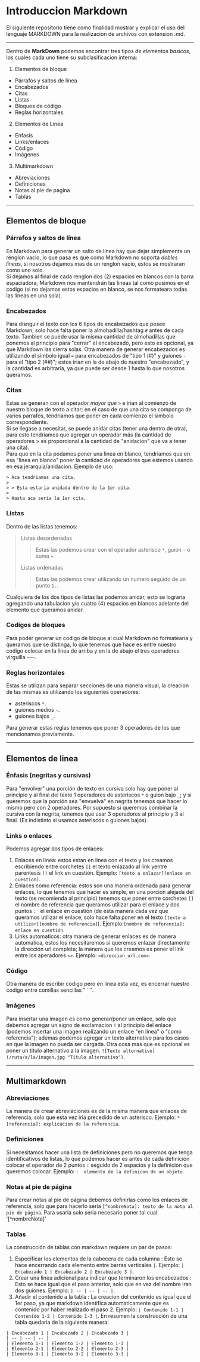 # Introduccion Markdown
El siguiente repositorio tiene como finalidad mostrar y explicar el uso del lenguaje MARKDOWN para la realizacion de archivos con extension .md.

___

Dentro de __MarkDown__ podemos encontrar tres tipos de *elementos basicos*, los cuales cada uno tiene su subclasificacion interna:
1. Elementos de bloque
  - Párrafos y saltos de linea
  - Encabezados
  - Citas
  - Listas
  - Bloques de código
  - Reglas horizontales
2. Elementos de Linea
  - Enfasis
  - Links/enlaces
  - Código
  - Imágenes
3. Multimarkdown
  - Abreviaciones 
  - Definiciones
  - Notas al pie de pagina
  - Tablas

___

## Elementos de bloque
### Párrafos y saltos de línea
En Markdown para generar un salto de línea hay que dejar simplemente un renglon vacio, lo que pasa es que como Markdown no soporta *dobles lineas*, si nosotros dejamos mas de un renglon vacio, estos se mostraran como uno solo.  
Si dejamos al final de cada renglon dos (2) espacios en blancos con la barra espaciadora, Markdown nos mantendran las lineas tal como pusimos en el codigo (si no dejamos estos espacios en blanco, se nos formateara todas las lineas en una sola).  

### Encabezados
Para disnguir el texto con los 6 tipos de encabezados que posee Markdown, solo hace falta poner la almohadilla/hashtag `#` antes de cada texto. Tambien se puede usar la misma cantidad de almohadillas que ponemos al principio para "cerrar" el encabezado, pero esto es opcional, ya que Markdown las cierra solas.  Otra manera de generar encabezados es utilizando el simbolo igual `=` para encabezados de "tipo 1 (#)" y guiones `-` para el "tipo 2 (##)"; estos irian en la de abajo de nuestro "encabezado", y la cantidad es arbitraria, ya que puede ser desde 1 hasta lo que nosotros queramos.  

### Citas
Estas se generan con el operador _mayor que_ `>` e irian al comienzo de nuestro bloque de texto a citar; en el caso de que una cita se componga de varios parrafos, tendriamos que poner en cada comienzo el simbolo correspondiente.  
Si se llegase a necesitar, se puede anidar citas (tener una dentro de otra), para esto tendriamos que agregar un operador más (la cantidad de operadores > es proporcional a la cantidad de "anidacion" que va a tener una cita).  
Para que en la cita podamos poner una linea en blanco, tendriamos que en esa "linea en blanco" poner la cantidad de operadores que estemos usando en esa jerarquia/anidacion. Ejemplo de uso:
~~~
> Aca tendriamos una cita.
>
> > Esta estaria anidada dentro de la 1er cita.
> 
> Hasta aca seria la 1er cita.
~~~

### Listas
Dentro de las listas tenemos:  
> Listas desordenadas  
> > Estas las podemos crear con el operador asterisco `*`, guion `-` o suma `+`.  
>  
> Listas ordenadas  
> > Estas las podemos crear utilizando un numero seguido de un punto `1.`.  

Cualquiera de los dos tipos de listas las podemos anidar, esto se lograria agregando una tabulacion y/o cuatro (4) espacios en blancos adelante del elemento que queramos anidar.  

### Codigos de bloques
Para poder generar un codigo de bloque al cual Markdown no formatearia y queramos que se distinga, lo que tenemos que hace es entre nuestro codigo colocar en la linea de arriba y en la de abajo el tres operadores virguilla `~~~`.

### Reglas horizontales
Estas se utilizan para separar secciones de una manera visual, la creacion de las mismas es utilizando los siguientes operadores:
- asteriscos `*`.
- guiones medios `-`.
- guiones bajos `_`.

Para generar estas reglas tenemos que poner 3 operadores de los que mencionamos previamente.  

---

## Elementos de linea
### Énfasis (negritas y cursivas)
Para "envolver" una porción de texto en cursiva solo hay que poner al principio y al final del texto 1 operadores de asteriscos `*` o guion bajo `_`; y si queremos que la porción sea "envuelva" en negrita tenemos que hacer lo mismo pero con 2 operadores. Por supuesto si queremos combinar la cursiva con la negrita, tenemos que usar 3 operadores al principio y 3 al final. (Es indistinto si usamos asteriscos o guiones bajos).

### Links o enlaces
Podemos agregar dos tipos de enlaces:
1. Enlaces en linea: estos estan en linea con el texto y los creamos escribiendo entre corchetes `[]` el texto enlazado al link yentre parentesis `()` el link en cuestión. Ejemplo: `[texto a enlazar](enlace en cuestion)`.
2. Enlaces como referencia: estos son una manera ordenada para generar enlaces, lo que tenemos que hacer es simple, en una porcion alejada del texto (se recomienda al principio) tenemos que poner entre corchetes `[]`  el nombre de referencia que queramos utilizar para el enlace y dos puntos `: ` el enlace en cuestión (de esta manera cada vez que queramos utilizar el enlace, solo hace falta poner en el texto `[texto a utilizar][nombre de referencia]`).  Ejemplo:`[nombre de referencia]: enlace en cuestión`.
3. Links automaticos: otra manera de generar enlaces es de manera automatica, estos los necesitaremos si queremos enlazar directamente la dirección url completa; la manera que los creamos es poner el link entre los aperadores `<>`. Ejemplo: `<direccion_url.com>`.

### Código
Otra manera de escribir codigo pero en linea esta vez, es encerrar nuestro codigo entre comillas sencillas " ` ".

### Imágenes
Para insertar una imagen es como generar/poner un enlace, solo que debemos agregar un signo de exclamacion `!` al principio del enlace (podemos insertar una imagen realizando un enlace "en linea" o "como referencia"); ademas podemos agregar un texto alternativo para los casos en que la imagen no pueda ser cargada. Otra cosa mas que es opcional es poner un titulo alternativo a la imagen. `![Texto alternativo](/ruta/a/la/imagen.jpg "Titulo alternativo")`.

---

## Multimarkdown
### Abreviaciones
La manera de crear abreviaciones es de la misma manera que enlaces de referencia, solo que esta vez iria precedido de un asterisco. Ejemplo: `*[referencia]: explicacion de la referencia`.

### Definiciones
Si necesitamos hacer una lista de definiciones pero no queremos que tenga identificativos de listas, lo que podemos hacer es antes de cada definición colocar el operador de 2 puntos `:` seguido de 2 espacios y la definicion que queremos colocar. Ejemplo: `:  elemento de la definicon de un objeto`.

### Notas al pie de página
Para crear notas al pie de página debemos definirlas como los enlaces de referencia, solo que para hacerlo seria `[^nombreNota]: texto de la nota al pie de página`. Para usarla solo seria necesario poner tal cual '[^nombreNota]' 

### Tablas
La construcción de tablas con markdown requiere un par de pasos:
1. Especificar los elementos de la cabecera de cada columna
:  Esto se hace encerrando cada elemento entre barras verticales `|`. Ejemplo: `| Encabezado 1 | Encabezado 2 | Encabezado 3 |`.
2. Crear una linea adicional para indicar que terminaron los encabezados
:  Esto se hace igual que el paso anterior, solo que en vez del nombre iran dos guiones. Ejemplo: `| -- | -- | -- |`.
3. Añadir el contenido a la tabla
:  La creacion del contenido es igual que el 1er paso, ya que markdown identifica automaticamente que es contenido por haber realizado el paso 2. Ejemplo: `| Contenido 1-1 | Contenido 1-2 | Contenido 1-3 |`.
En resumen la construcción de una tabla quedaria de la siguiente manera:
~~~
| Encabezado 1 | Encabezado 2 | Encabezado 3 |
| -- | -- | -- |
| Elemento 1-1 | Elemento 1-2 | Elemento 1-3 |
| Elemento 2-1 | Elemento 2-2 | Elemento 2-3 |
| Elemento 3-1 | Elemento 3-2 | Elemento 3-3 |
~~~
